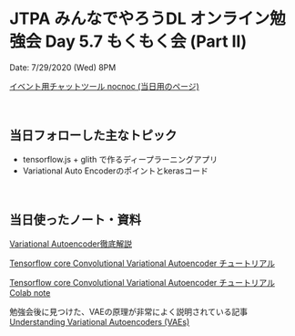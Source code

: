 # JTPA みんなでやろうDL オンライン勉強会 Day 5.7 もくもく会 (Part II)

Date: 7/29/2020 (Wed) 8PM

[イベント用チャットツール nocnoc (当日用のページ)](https://nocnoc.ooo/app#/chat/A1B6CDAC-637F-4455-9582-D086AC289268)

<br>

## 当日フォローした主なトピック

* tensorflow.js + glith で作るディープラーニングアプリ
* Variational Auto Encoderのポイントとkerasコード

<br>

## 当日使ったノート・資料


[Variational Autoencoder徹底解説](https://qiita.com/kenmatsu4/items/b029d697e9995d93aa24)

[Tensorflow core Convolutional Variational Autoencoder チュートリアル](https://www.tensorflow.org/tutorials/generative/cvae)

[Tensorflow core Convolutional Variational Autoencoder チュートリアル Colab note](https://colab.sandbox.google.com/github/tensorflow/docs/blob/master/site/en/tutorials/generative/cvae.ipynb)


勉強会後に見つけた、VAEの原理が非常によく説明されている記事 [Understanding Variational Autoencoders (VAEs)](https://towardsdatascience.com/understanding-variational-autoencoders-vaes-f70510919f73)

